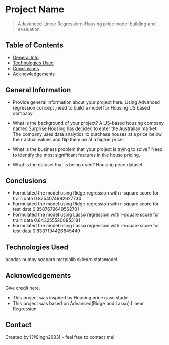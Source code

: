 # Project Name
> Adavanced Linear Regression:-Housing price model building and evaluation


## Table of Contents
* [General Info](#general-information)
* [Technologies Used](#technologies-used)
* [Conclusions](#conclusions)
* [Acknowledgements](#acknowledgements)

<!-- You can include any other section that is pertinent to your problem -->

## General Information
- Provide general information about your project here.
  Using Advanced regression concept ,need to build a model for Housing US based company

- What is the background of your project?
  A US-based housing company named Surprise Housing has decided to enter the Australian market. 
  The company uses data analytics to purchase houses at a price below their actual values and flip them on at a higher price.

- What is the business problem that your project is trying to solve?
  Need to identify the most significant features in the house pricing.

- What is the dataset that is being used?
  Housing price dataset
<!-- You don't have to answer all the questions - just the ones relevant to your project. -->

## Conclusions
- Formulated the model using Ridge regression with r-square score for train data 0.8754074992627734
- Formulated the model using Ridge regression with r-square score for test data 0.8587679649562701
- Formulated the model using Lasso regression with r-square score for train data 0.8432555208853181
- Formulated the model using Lasso regression with r-square score for test data 0.8337194426845449

<!-- You don't have to answer all the questions - just the ones relevant to your project. -->


## Technologies Used
pandas
numpy
seaborn
matplolib
sklearn
statsmodel


<!-- As the libraries versions keep on changing, it is recommended to mention the version of library used in this project -->

## Acknowledgements
Give credit here.
- This project was inspired by Housing price case study
- This project was based on Advanced(Ridge and Lasso) Linear Regression


## Contact
Created by [@Singh2683] - feel free to contact me!


<!-- Optional -->
<!-- ## License -->
<!-- This project is open source and available under the [... License](). -->

<!-- You don't have to include all sections - just the one's relevant to your project -->